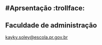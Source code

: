 #Aprsentação   :trollface:
-
Faculdade de  administração 
- 
kayky.soley@escola.pr.gov.br
<!---
kaykylsoley/kaykylsoley is a ✨ special ✨ repository because its `README.md` (this file) appears on your GitHub profile.
You can click the Preview link to take a look at your changes.
--->
